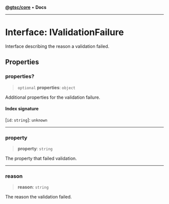 [**@gtsc/core**](../README.md) • **Docs**

***

# Interface: IValidationFailure

Interface describing the reason a validation failed.

## Properties

### properties?

> `optional` **properties**: `object`

Additional properties for the validation failure.

#### Index signature

 \[`id`: `string`\]: `unknown`

***

### property

> **property**: `string`

The property that failed validation.

***

### reason

> **reason**: `string`

The reason the validation failed.
